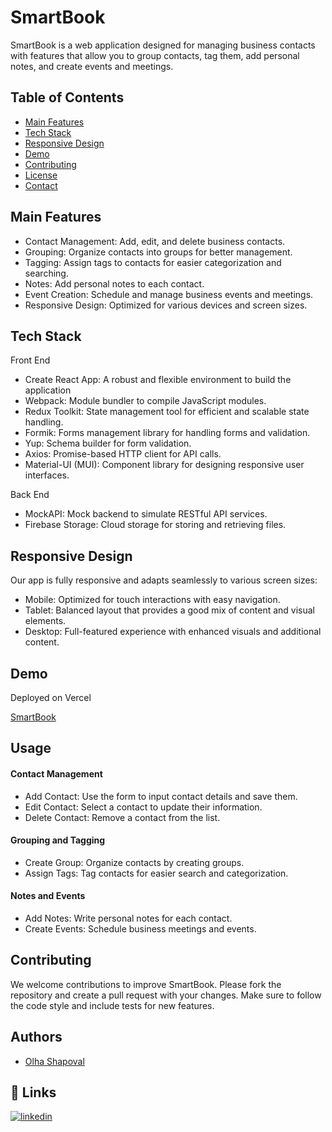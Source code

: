# SmartBook


SmartBook is a web application designed for managing business contacts with features that allow you to group contacts, tag them, add personal notes, and create events and meetings.


## Table of Contents

- [Main Features](#features)
- [Tech Stack](#tech-stack)
- [Responsive Design](#responsive-design)
- [Demo](#demo)
- [Contributing](#contributing)
- [License](#license)
- [Contact](#contact)
## Main Features

- Contact Management: Add, edit, and delete business contacts.
- Grouping: Organize contacts into groups for better management.
- Tagging: Assign tags to contacts for easier categorization and searching.
- Notes: Add personal notes to each contact.
- Event Creation: Schedule and manage business events and meetings.
- Responsive Design: Optimized for various devices and screen sizes.


## Tech Stack

Front End
- Create React App: A robust and flexible environment to build the application
- Webpack: Module bundler to compile JavaScript modules.
- Redux Toolkit: State management tool for efficient and scalable state handling.
- Formik: Forms management library for handling forms and validation.
- Yup: Schema builder for form validation.
- Axios: Promise-based HTTP client for API calls.
- Material-UI (MUI): Component library for designing responsive user interfaces.

Back End
- MockAPI: Mock backend to simulate RESTful API services.
- Firebase Storage: Cloud storage for storing and retrieving files.




## Responsive Design
Our app is fully responsive and adapts seamlessly to various screen sizes:
- Mobile: Optimized for touch interactions with easy navigation.
- Tablet: Balanced layout that provides a good mix of content and visual elements.
- Desktop: Full-featured experience with enhanced visuals and additional content.
## Demo

Deployed on Vercel


[SmartBook](https://phonebook-seven-beta.vercel.app/)


## Usage


#### Contact Management

- Add Contact: Use the form to input contact details and save them.
- Edit Contact: Select a contact to update their information.
- Delete Contact: Remove a contact from the list.

#### Grouping and Tagging

- Create Group: Organize contacts by creating groups.
- Assign Tags: Tag contacts for easier search and categorization.

#### Notes and Events

- Add Notes: Write personal notes for each contact.
- Create Events: Schedule business meetings and events.
## Contributing

We welcome contributions to improve SmartBook. Please fork the repository and create a pull request with your changes. Make sure to follow the code style and include tests for new features.
 

## Authors

- [Olha Shapoval](https://github.com/OlgaBieliaieva)


## 🔗 Links

[![linkedin](https://img.shields.io/badge/linkedin-0A66C2?style=for-the-badge&logo=linkedin&logoColor=white)](www.linkedin.com/in/olha-shapoval)


